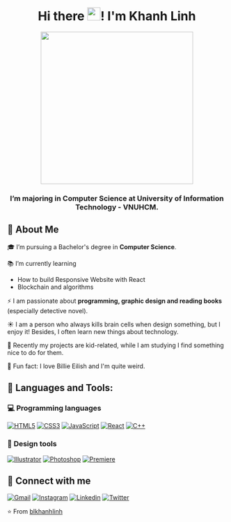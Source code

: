 <h1 align="center">Hi there <img src="https://raw.githubusercontent.com/MartinHeinz/MartinHeinz/master/wave.gif" width="30px">! I'm Khanh Linh</h1>
<p align="center"><img width="auto" height="350px" src="https://user-images.githubusercontent.com/87572261/140606549-9cca888d-b231-427f-b2e5-ae8c27ac63d7.png"/></p>
<h3 align="center">I’m majoring in Computer Science at University of Information Technology - VNUHCM.</h3>

## **🙋 About Me**

🎓 I’m pursuing a Bachelor's degree in **Computer Science**.

📚 I’m currently learning 
- How to build Responsive Website with React
- Blockchain and algorithms

⚡ I am passionate about **programming, graphic design and reading books** (especially detective novel).

☀️ I am a person who always kills brain cells when design something, but I enjoy it! Besides, I often learn new things about technology.

🌸 Recently my projects are kid-related, while I am studying I find something nice to do for them.

👀 Fun fact: I love Billie Eilish and I'm quite weird.


## 🚀 **Languages and Tools**:

### 💻 **Programming languages**

[![HTML5](https://img.shields.io/badge/-HTML5-E34F26?style=flat&logo=html5&logoColor=white&link=https://github.com/hritik5102)](https://github.com/blkhanhlinh) 
[![CSS3](https://img.shields.io/badge/-CSS3-1572B6?style=flat&logo=css3&link=https://github.com/hritik5102)](https://github.com/blkhanhlinh) 
[![JavaScript](https://img.shields.io/badge/-JavaScript-black?style=flat&logo=javascript&link=https://github.com/hritik5102)](https://github.com/blkhanhlinh) 
[![React](https://img.shields.io/badge/-React-black?style=flat&logo=react&link=https://github.com/hritik5102)](https://github.com/blkhanhlinh) 
[![C++](https://img.shields.io/badge/-C++-00599C?style=flat&logo=c++&link=https://github.com/hritik5102)](https://github.com/blkhanhlinh) 

### 🎨 **Design tools**

[![Illustrator](https://aleen42.github.io/badges/src/illustrator.svg)]() 
[![Photoshop](https://aleen42.github.io/badges/src/photoshop.svg)]() 
[![Premiere](https://aleen42.github.io/badges/src/premiere.svg)]() 


## 💬 **Connect with me**

[![Gmail](https://img.shields.io/badge/-linhbui8103@gmail.com-c14438?style=flat&logo=Gmail&logoColor=white&link=mailto:ashwanicena5@gmail.com)](https://mail.google.com) 
[![Instagram](https://img.shields.io/badge/@blkhanhlinh-E4405F?style=%253Fstyle=flat&logo=instagram&logoColor=white)](www.instagram.com/blkhanhlinh) 
[![Linkedin](https://img.shields.io/badge/blkhanhlinh-0077B5?style=flat&logo=linkedin&logoColor=white)](www.linkedin.com/in/blkhanhlinh)
[![Twitter](https://img.shields.io/badge/-@blkhanhlinh-1ca0f1?style=flat&labelColor=1ca0f1&logo=twitter&logoColor=white&link=https://twitter.com/ashwanisng)](https://twitter.com/blkhanhlinh)


⭐️ From [blkhanhlinh](https://github.com/blkhanhlinh)
